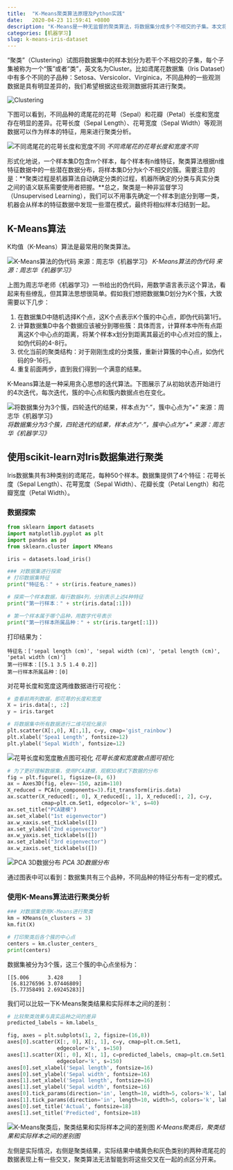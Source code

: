```yaml
---
title:  "K-Means聚类算法原理及Python实践"
date:   2020-04-23 11:59:41 +0800
description: "K-Means是一种无监督的聚类算法，将数据集分成多个不相交的子集。本文将解释K-Means的迭代流程，并使用Python SciKit-Learn对Iris数据集进行聚类分析。"
categories: [机器学习]
slug: k-means-iris-dataset
---
```


“聚类”（Clustering）试图将数据集中的样本划分为若干个不相交的子集，每个子集被称为一个“簇”或者“类”，英文名为Cluster。比如鸢尾花数据集（Iris Dataset）中有多个不同的子品种：Setosa、Versicolor、Virginica，不同品种的一些观测数据是具有明显差异的，我们希望根据这些观测数据将其进行聚类。

![Clustering](http://aixingqiu-1258949597.cos.ap-beijing.myqcloud.com/2020-04-23-023745.png)

下图可以看到，不同品种的鸢尾花的花萼（Sepal）和花瓣（Petal）长度和宽度存在明显的差异。花萼长度（Sepal Length）、花萼宽度（Sepal Width）等观测数据可以作为样本的特征，用来进行聚类分析。

![不同鸢尾花的花萼长度和宽度不同](http://aixingqiu-1258949597.cos.ap-beijing.myqcloud.com/2020-04-23-023755.png)
*不同鸢尾花的花萼长度和宽度不同*

形式化地说，一个样本集D包含m个样本，每个样本有n维特征，聚类算法根据n维特征数据中的一些潜在数据分布，将样本集D分为k个不相交的簇。需要注意的是：**聚类过程是机器算法自动确定分类的过程，机器所确定的分类与真实分类之间的语义联系需要使用者把握。**总之，聚类是一种非监督学习（Unsupervised Learning），我们可以不用事先确定一个样本到底分到哪一类，机器会从样本的特征数据中发现一些潜在模式，最终将相似样本归结到一起。

## K-Means算法

K均值（K-Means）算法是最常用的聚类算法。

![K-Means算法的伪代码 来源：周志华《机器学习》](http://aixingqiu-1258949597.cos.ap-beijing.myqcloud.com/2020-04-23-023759.png)
*K-Means算法的伪代码 来源：周志华《机器学习》*

上图为周志华老师《机器学习》一书给出的伪代码，用数学语言表示这个算法，看起来有些缭乱，但其算法思想很简单。假如我们想把数据集D划分为K个簇，大致需要以下几步：

1. 在数据集D中随机选择K个点，这K个点表示K个簇的中心点，即伪代码第1行。
2. 计算数据集D中各个数据应该被分到哪些簇：具体而言，计算样本中所有点距离这K个中心点的距离，将某个样本x划分到距离其最近的中心点对应的簇上，如伪代码的4-8行。
3. 优化当前的聚类结构：对于刚刚生成的分类簇，重新计算簇的中心点，如伪代码的9-16行。
4. 重复前面两步，直到我们得到一个满意的结果。

K-Means算法是一种采用贪心思想的迭代算法。下图展示了从初始状态开始进行的4次迭代，每次迭代，簇的中心点和簇内数据点也在变化。

![将数据集分为3个簇，四轮迭代的结果，样本点为“·”，簇中心点为“+” 来源：周志华《机器学习》](http://aixingqiu-1258949597.cos.ap-beijing.myqcloud.com/2020-04-23-023803.png)
*将数据集分为3个簇，四轮迭代的结果，样本点为“·”，簇中心点为“+” 来源：周志华《机器学习》*

## 使用scikit-learn对Iris数据集进行聚类

Iris数据集共有3种类别的鸢尾花，每种50个样本。数据集提供了4个特征：花萼长度（Sepal Length）、花萼宽度（Sepal Width）、花瓣长度（Petal Length）和花瓣宽度（Petal Width）。

### 数据探索

```python
from sklearn import datasets
import matplotlib.pyplot as plt
import pandas as pd
from sklearn.cluster import KMeans

iris = datasets.load_iris()

### 对数据集进行探索
# 打印数据集特征
print("特征名：" + str(iris.feature_names))

# 探索一个样本数据，每行数据4列，分别表示上述4种特征
print("第一行样本：" + str(iris.data[:1]))

# 第一个样本属于哪个品种，用数字代号表示
print("第一行样本所属品种：" + str(iris.target[:1]))
```

打印结果为：

```
特征名：['sepal length (cm)', 'sepal width (cm)', 'petal length (cm)', 'petal width (cm)']
第一行样本：[[5.1 3.5 1.4 0.2]]
第一行样本所属品种：[0]
```

对花萼长度和宽度这两维数据进行可视化：

```python
# 查看前两列数据，即花萼的长度和宽度
X = iris.data[:, :2]
y = iris.target

# 将数据集中所有数据进行二维可视化展示
plt.scatter(X[:,0], X[:,1], c=y, cmap='gist_rainbow')
plt.xlabel('Spea1 Length', fontsize=12)
plt.ylabel('Sepal Width', fontsize=12)
```

![花萼长度和宽度散点图可视化](http://aixingqiu-1258949597.cos.ap-beijing.myqcloud.com/2020-04-23-023812.png)
*花萼长度和宽度散点图可视化*

```python
# 为了更好理解数据集，使用PCA建模，观察3D模式下数据的分布
fig = plt.figure(1, figsize=(8, 6))
ax = Axes3D(fig, elev=-150, azim=110)
X_reduced = PCA(n_components=3).fit_transform(iris.data)
ax.scatter(X_reduced[:, 0], X_reduced[:, 1], X_reduced[:, 2], c=y, 
           cmap=plt.cm.Set1, edgecolor='k', s=40)
ax.set_title("PCA建模")
ax.set_xlabel("1st eigenvector")
ax.w_xaxis.set_ticklabels([])
ax.set_ylabel("2nd eigenvector")
ax.w_yaxis.set_ticklabels([])
ax.set_zlabel("3rd eigenvector")
ax.w_zaxis.set_ticklabels([])
```

![PCA 3D数据分布](http://aixingqiu-1258949597.cos.ap-beijing.myqcloud.com/2020-04-23-023816.png)
*PCA 3D数据分布*

通过图表中可以看到：数据集共有三个品种，不同品种的特征分布有一定的模式。

### 使用K-Means算法进行聚类分析

```python
### 对数据集使用K-Means进行聚类
km = KMeans(n_clusters = 3)
km.fit(X)

# 打印聚类后各个簇的中心点
centers = km.cluster_centers_
print(centers)
```

数据集被分为3个簇，这三个簇的中心点坐标为：

```
[[5.006      3.428     ]
 [6.81276596 3.07446809]
 [5.77358491 2.69245283]]
```

我们可以比较一下K-Means聚类结果和实际样本之间的差别：

```python
# 比较聚类效果与真实品种之间的差异
predicted_labels = km.labels_

fig, axes = plt.subplots(1, 2, figsize=(16,8))
axes[0].scatter(X[:, 0], X[:, 1], c=y, cmap=plt.cm.Set1, 
                edgecolor='k', s=150)
axes[1].scatter(X[:, 0], X[:, 1], c=predicted_labels, cmap=plt.cm.Set1,
                edgecolor='k', s=150)
axes[0].set_xlabel('Sepal length', fontsize=16)
axes[0].set_ylabel('Sepal width', fontsize=16)
axes[1].set_xlabel('Sepal length', fontsize=16)
axes[1].set_ylabel('Sepal width', fontsize=16)
axes[0].tick_params(direction='in', length=10, width=5, colors='k', labelsize=20)
axes[1].tick_params(direction='in', length=10, width=5, colors='k', labelsize=20)
axes[0].set_title('Actual', fontsize=18)
axes[1].set_title('Predicted', fontsize=18)
```

![K-Means聚类后，聚类结果和实际样本之间的差别图](http://aixingqiu-1258949597.cos.ap-beijing.myqcloud.com/2020-04-23-023820.png)
*K-Means聚类后，聚类结果和实际样本之间的差别图*

左侧是实际情况，右侧是聚类结果，实际结果中橘黄色和灰色类别的两种鸢尾花的数据表现上有一些交叉，聚类算法无法智能到将这些交叉在一起的点区分开来。